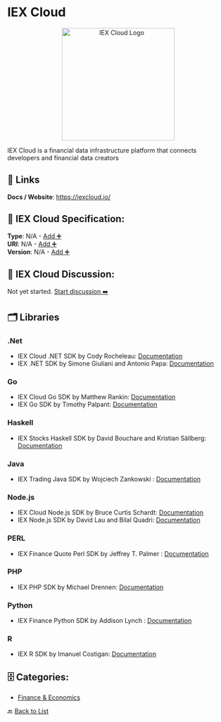 # IEX Cloud
<p align="center">
    <img width="256" src="https://raw.githubusercontent.com/apis-list/apis-list/main/apis/iex-cloud/logo_256x256.png" alt="IEX Cloud Logo"/>
</p>
IEX Cloud is a financial data infrastructure platform that connects developers and financial data creators

##  🔗 Links
**Docs / Website**: https://iexcloud.io/

## 🧬 IEX Cloud Specification:
**Type**: N/A - [Add ➕](https://github.com/apis-list/apis-list/edit/main/apis.yaml#L9764)  
**URI**: N/A - [Add ➕](https://github.com/apis-list/apis-list/edit/main/apis.yaml#L9764)  
**Version**: N/A - [Add ➕](https://github.com/apis-list/apis-list/edit/main/apis.yaml#L9764)

## 💬 IEX Cloud Discussion:
Not yet started. [Start discussion ➡️](https://github.com/apis-list/apis-list/discussions/new)

## 🗂️ Libraries
### .Net
-  IEX Cloud .NET SDK by Cody Rocheleau: [Documentation](https://www.nuget.org/packages/IEXCloudDotNet/)
- IEX .NET SDK by Simone Giuliani and Antonio Papa: [Documentation](https://www.nuget.org/packages/IEXTradingApi)
### Go
- IEX Cloud Go SDK by Matthew Rankin: [Documentation](https://github.com/goinvest/iexcloud)
- IEX Go SDK by Timothy Palpant: [Documentation](https://github.com/timpalpant/go-iex)
### Haskell
- IEX Stocks Haskell SDK by David Bouchare and Kristian Sällberg: [Documentation](https://hackage.haskell.org/package/stocks)
### Java
- IEX Trading Java SDK by Wojciech Zankowski : [Documentation](https://github.com/WojciechZankowski/iextrading4j)
### Node.js
- IEX Cloud Node.js SDK by Bruce Curtis Schardt: [Documentation](https://github.com/schardtbc/iexcloud_api_wrapper)
- IEX Node.js SDK by David Lau and Bilal Quadri: [Documentation](https://github.com/bilalq/iex-api)
### PERL
- IEX Finance Quote Perl SDK by Jeffrey T. Palmer : [Documentation](https://github.com/jtpalmer/Finance-Quote-IEX)
### PHP
- IEX PHP SDK by Michael Drennen: [Documentation](https://packagist.org/packages/dprmc/iex-trading)
### Python
- IEX Finance Python SDK by Addison Lynch : [Documentation](https://pypi.org/project/iexfinance/)
### R
- IEX R SDK by Imanuel Costigan: [Documentation](https://github.com/imanuelcostigan/iex)


## 🗄️ Categories:
- [Finance & Economics](https://github.com/apis-list/apis-list#finance--economics-)

🔙  [Back to List](https://github.com/apis-list/apis-list)
